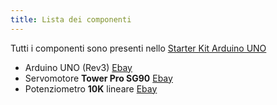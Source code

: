 ```yaml
---
title: Lista dei componenti
---
```

<div class="alert alert-info" role="alert">
Tutti i componenti sono presenti nello <a href="http://www.ebay.it/itm/STARTER-KIT-ARDUINO-UNO-Rev-3-con-microcontrollore-ATmega328-ART-CU01-/230784113801?pt=Componenti_elettronici_attivi&hash=item35bbce1c89">Starter Kit Arduino UNO</a>
</div>

* Arduino UNO (Rev3) [Ebay](http://www.ebay.it/itm/ARDUINO-UNO-Rev-3-ORIGINALE-con-microcontrollore-ATmega328-ART-CV01-/230682749374?pt=Componenti_elettronici_attivi&hash=item35b5c369be)
* Servomotore **Tower Pro SG90** [Ebay](http://www.ebay.it/itm/Servo-motore-Tower-Pro-SG90-9g-arduino-servomotor-ART-CN03-/230943482646?pt=Componenti_elettronici_attivi&hash=item35c54de316)
* Potenziometro **10K** lineare [Ebay](http://www.ebay.it/itm/Potenziometro-10K-lineare-potenziometri-monogiro-ART-O003-/230771340545?pt=Componenti_elettronici_passivi&hash=item35bb0b3501)
